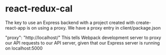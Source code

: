 # react-redux-cal
The key to use an Express backend with a project created with create-react-app is on using a proxy. We have a proxy entry in client/package.json

"proxy": "http://localhost/"
This tells Webpack development server to proxy our API requests to our API server, given that our Express server is running on localhost:5000
